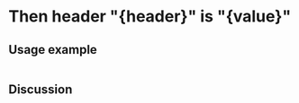 
Then header "{header}" is "{value}"
=============================================================================================================

Usage example
-------------

```
```

Discussion
----------
